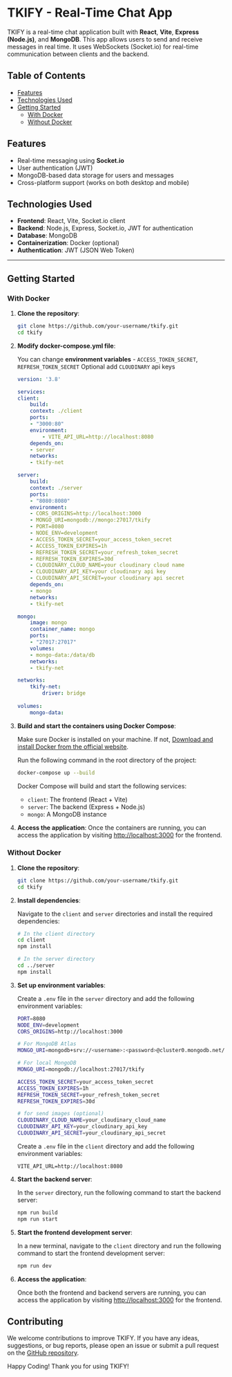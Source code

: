 # TKIFY - Real-Time Chat App

TKIFY is a real-time chat application built with **React**, **Vite**, **Express (Node.js)**, and **MongoDB**. This app allows users to send and receive messages in real time. It uses WebSockets (Socket.io) for real-time communication between clients and the backend.

## Table of Contents

- [Features](#features)
- [Technologies Used](#technologies-used)
- [Getting Started](#getting-started)
  - [With Docker](#with-docker)
  - [Without Docker](#without-docker)

## Features

- Real-time messaging using **Socket.io**
- User authentication (JWT)
- MongoDB-based data storage for users and messages
- Cross-platform support (works on both desktop and mobile)

## Technologies Used

- **Frontend**: React, Vite, Socket.io client
- **Backend**: Node.js, Express, Socket.io, JWT for authentication
- **Database**: MongoDB
- **Containerization**: Docker (optional)
- **Authentication**: JWT (JSON Web Token)

---

## Getting Started

### With Docker

1. **Clone the repository**:

   ```bash
   git clone https://github.com/your-username/tkify.git
   cd tkify
   ```

2. **Modify docker-compose.yml file**:

    You can change **environment variables** - `ACCESS_TOKEN_SECRET`, `REFRESH_TOKEN_SECRET`
    Optional add `CLOUDINARY` api keys

    ```yaml
    version: '3.8'

    services:
    client:
        build:
        context: ./client
        ports:
        - "3000:80"
        environment:
            - VITE_API_URL=http://localhost:8080
        depends_on:
        - server
        networks:
        - tkify-net

    server:
        build:
        context: ./server
        ports:
        - "8080:8080"
        environment:
        - CORS_ORIGINS=http://localhost:3000
        - MONGO_URI=mongodb://mongo:27017/tkify
        - PORT=8080
        - NODE_ENV=development
        - ACCESS_TOKEN_SECRET=your_access_token_secret
        - ACCESS_TOKEN_EXPIRES=1h
        - REFRESH_TOKEN_SECRET=your_refresh_token_secret
        - REFRESH_TOKEN_EXPIRES=30d
        - CLOUDINARY_CLOUD_NAME=your cloudinary cloud name
        - CLOUDINARY_API_KEY=your cloudinary api key
        - CLOUDINARY_API_SECRET=your cloudinary api secret
        depends_on:
        - mongo
        networks:
        - tkify-net

    mongo:
        image: mongo
        container_name: mongo
        ports:
        - "27017:27017"
        volumes:
        - mongo-data:/data/db
        networks:
        - tkify-net

    networks:
        tkify-net:
            driver: bridge
        
    volumes:
        mongo-data:
    ```

3. **Build and start the containers using Docker Compose**:

    Make sure Docker is installed on your machine. If not, [Download and install Docker from the official website](https://www.docker.com/get-started).

    Run the following command in the root directory of the project:

    ```bash
    docker-compose up --build
    ```

    Docker Compose will build and start the following services:

    - `client`: The frontend (React + Vite)
    - `server`: The backend (Express + Node.js)
    - `mongo`: A MongoDB instance

4. **Access the application**:
    Once the containers are running, you can access the application by visiting [http://localhost:3000](http://localhost:3000) for the frontend.

### Without Docker

1. **Clone the repository**:

    ```bash
    git clone https://github.com/your-username/tkify.git
    cd tkify
    ```

2. **Install dependencies**:

    Navigate to the `client` and `server` directories and install the required dependencies:

    ```bash
    # In the client directory
    cd client
    npm install

    # In the server directory
    cd ../server
    npm install
    ```

3. **Set up environment variables**:

    Create a `.env` file in the `server` directory and add the following environment variables:

    ```bash
    PORT=8080
    NODE_ENV=development
    CORS_ORIGINS=http://localhost:3000
    
    # For MongoDB Atlas
    MONGO_URI=mongodb+srv://<username>:<password>@cluster0.mongodb.net/tkify?retryWrites=true&w=majority

    # For local MongoDB
    MONGO_URI=mongodb://localhost:27017/tkify
    
    ACCESS_TOKEN_SECRET=your_access_token_secret
    ACCESS_TOKEN_EXPIRES=1h
    REFRESH_TOKEN_SECRET=your_refresh_token_secret
    REFRESH_TOKEN_EXPIRES=30d
    
    # for send images (optional)   
    CLOUDINARY_CLOUD_NAME=your_cloudinary_cloud_name
    CLOUDINARY_API_KEY=your_cloudinary_api_key
    CLOUDINARY_API_SECRET=your_cloudinary_api_secret
    ```

   Create a `.env` file in the `client` directory and add the following environment variables:

    ```env
    VITE_API_URL=http://localhost:8080
    ```

4. **Start the backend server**:

    In the `server` directory, run the following command to start the backend server:

    ```bash
    npm run build
    npm run start
    ```

5. **Start the frontend development server**:

    In a new terminal, navigate to the `client` directory and run the following command to start the frontend development server:

    ```bash
    npm run dev
    ```

6. **Access the application**:

    Once both the frontend and backend servers are running, you can access the application by visiting [http://localhost:3000](http://localhost:3000) for the frontend.

## Contributing

We welcome contributions to improve TKIFY. If you have any ideas, suggestions, or bug reports, please open an issue or submit a pull request on the [GitHub repository](https://github.com/your-username/tkify).

Happy Coding!
Thank you for using TKIFY!